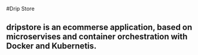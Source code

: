 #Drip Store
## dripstore is an ecommerse application, based on microservises and container orchestration with Docker and Kubernetis.
